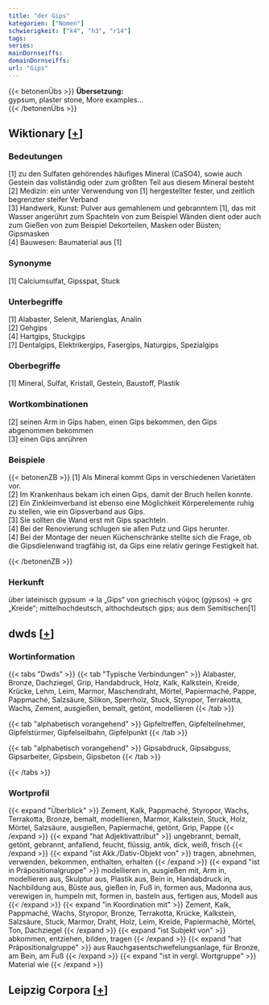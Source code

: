 ```yaml
---
title: "der Gips"
kategorien: ["Nomen"]
schwierigkeit: ["k4", "h3", "r14"]
tags:
series:
mainDornseiffs:
domainDornseiffs:
url: "Gips"
---
```


{{< betonenÜbs >}}
**Übersetzung:**  
gypsum, plaster stone, More examples...  
{{< /betonenÜbs >}}

## Wiktionary [[+](https://de.wiktionary.org/wiki/Gips)]

### Bedeutungen
[1] zu den Sulfaten gehörendes häufiges Mineral (CaSO4), sowie auch Gestein das vollständig oder zum größten Teil aus diesem Mineral besteht  
[2] Medizin: ein unter Verwendung von [1] hergestellter fester, und zeitlich begrenzter steifer Verband  
[3] Handwerk, Kunst: Pulver aus gemahlenem und gebranntem [1], das mit Wasser angerührt zum Spachteln von zum Beispiel Wänden dient oder auch zum Gießen von zum Beispiel Dekorteilen, Masken oder Büsten; Gipsmasken  
[4] Bauwesen: Baumaterial aus [1]  

### Synonyme
[1] Calciumsulfat, Gipsspat, Stuck  

### Unterbegriffe
[1] Alabaster, Selenit, Marienglas, Analin  
[2] Gehgips  
[4] Hartgips, Stuckgips  
[?] Dentalgips, Elektrikergips, Fasergips, Naturgips, Spezialgips  

### Oberbegriffe
[1] Mineral, Sulfat, Kristall, Gestein, Baustoff, Plastik  

### Wortkombinationen
[2] seinen Arm in Gips haben, einen Gips bekommen, den Gips abgenommen bekommen  
[3] einen Gips anrühren  

### Beispiele
{{< betonenZB >}}
[1] Als Mineral kommt Gips in verschiedenen Varietäten vor.  
[2] Im Krankenhaus bekam ich einen Gips, damit der Bruch heilen konnte.  
[2] Ein Zinkleimverband ist ebenso eine Möglichkeit Körperelemente ruhig zu stellen, wie ein Gipsverband aus Gips.  
[3] Sie sollten die Wand erst mit Gips spachteln.  
[4] Bei der Renovierung schlugen sie allen Putz und Gips herunter.  
[4] Bei der Montage der neuen Küchenschränke stellte sich die Frage, ob die Gipsdielenwand tragfähig ist, da Gips eine relativ geringe Festigkeit hat.  

{{< /betonenZB >}}
### Herkunft
über lateinisch gypsum → la „Gips“ von griechisch γύψος (gýpsos) → grc „Kreide“; mittelhochdeutsch, althochdeutsch gips; aus dem Semitischen[1]  



## dwds [[+](https://www.dwds.de/wb/Gips)]

### Wortinformation
{{< tabs "Dwds" >}}
{{< tab "Typische Verbindungen" >}}
Alabaster, Bronze, Dachziegel, Grip, Handabdruck, Holz, Kalk, Kalkstein, Kreide, Krücke, Lehm, Leim, Marmor, Maschendraht, Mörtel, Papiermaché, Pappe, Pappmaché, Salzsäure, Silikon, Sperrholz, Stuck, Styropor, Terrakotta, Wachs, Zement, ausgießen, bemalt, getönt, modellieren
{{< /tab >}}

{{< tab "alphabetisch vorangehend" >}}
Gipfeltreffen, Gipfelteilnehmer, Gipfelstürmer, Gipfelseilbahn, Gipfelpunkt
{{< /tab >}}

{{< tab "alphabetisch vorangehend" >}}
Gipsabdruck, Gipsabguss, Gipsarbeiter, Gipsbein, Gipsbeton
{{< /tab >}}

{{< /tabs >}}

### Wortprofil
{{< expand "Überblick" >}} Zement, Kalk, Pappmaché, Styropor, Wachs, Terrakotta, Bronze, bemalt, modellieren, Marmor, Kalkstein, Stuck, Holz, Mörtel, Salzsäure, ausgießen, Papiermaché, getönt, Grip, Pappe {{< /expand >}}
{{< expand "hat Adjektivattribut" >}} ungebrannt, bemalt, getönt, gebrannt, anfallend, feucht, flüssig, antik, dick, weiß, frisch {{< /expand >}}
{{< expand "ist Akk./Dativ-Objekt von" >}} tragen, abnehmen, verwenden, bekommen, enthalten, erhalten {{< /expand >}}
{{< expand "ist in Präpositionalgruppe" >}} modellieren in, ausgießen mit, Arm in, modellieren aus, Skulptur aus, Plastik aus, Bein in, Handabdruck in, Nachbildung aus, Büste aus, gießen in, Fuß in, formen aus, Madonna aus, verewigen in, humpeln mit, formen in, basteln aus, fertigen aus, Modell aus {{< /expand >}}
{{< expand "in Koordination mit" >}} Zement, Kalk, Pappmaché, Wachs, Styropor, Bronze, Terrakotta, Krücke, Kalkstein, Salzsäure, Stuck, Marmor, Draht, Holz, Leim, Kreide, Papiermaché, Mörtel, Ton, Dachziegel {{< /expand >}}
{{< expand "ist Subjekt von" >}} abkommen, entziehen, bilden, tragen {{< /expand >}}
{{< expand "hat Präpositionalgruppe" >}} aus Rauchgasentschwefelungsanlage, für Bronze, am Bein, am Fuß {{< /expand >}}
{{< expand "ist in vergl. Wortgruppe" >}} Material wie {{< /expand >}}

## Leipzig Corpora [[+](https://corpora.uni-leipzig.de/en/res?word=Gips&corpusId=deu_newscrawl-public_2018)]

